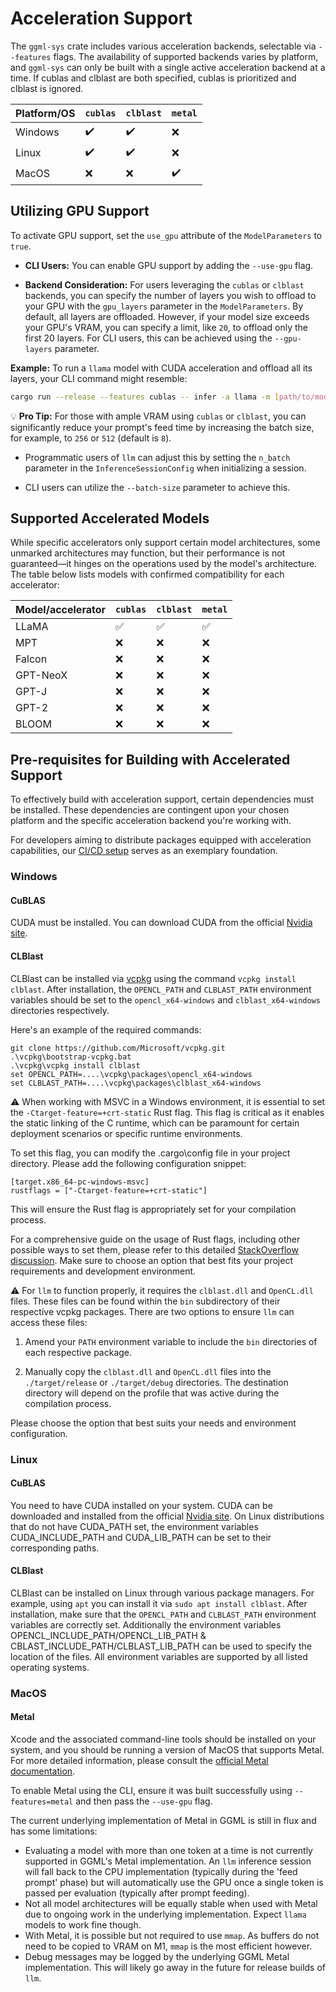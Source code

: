 # Acceleration Support

The `ggml-sys` crate includes various acceleration backends, selectable via `--features` flags. The availability of supported backends varies by platform, and `ggml-sys` can only be built with a single active acceleration backend at a time. If cublas and clblast are both specified, cublas is prioritized and clblast is ignored.

| Platform/OS | `cublas`           | `clblast`          | `metal`            |
| ----------- | ------------------ | ------------------ | ------------------ |
| Windows     | :heavy_check_mark: | :heavy_check_mark: | :x:                |
| Linux       | :heavy_check_mark: | :heavy_check_mark: | :x:                |
| MacOS       | :x:                | :x:                | :heavy_check_mark: |

## Utilizing GPU Support

To activate GPU support, set the `use_gpu` attribute of the `ModelParameters` to `true`. 

- **CLI Users:** You can enable GPU support by adding the `--use-gpu` flag.
  
- **Backend Consideration:** For users leveraging the `cublas` or `clblast` backends, you can specify the number of layers you wish to offload to your GPU with the `gpu_layers` parameter in the `ModelParameters`. By default, all layers are offloaded. However, if your model size exceeds your GPU's VRAM, you can specify a limit, like `20`, to offload only the first 20 layers. For CLI users, this can be achieved using the `--gpu-layers` parameter.

**Example:** To run a `llama` model with CUDA acceleration and offload all its layers, your CLI command might resemble:

```bash
cargo run --release --features cublas -- infer -a llama -m [path/to/model.bin] --use-gpu -p "Help a Lama is standing in my garden!"
```

💡 **Pro Tip:** For those with ample VRAM using `cublas` or `clblast`, you can significantly reduce your prompt's feed time by increasing the batch size, for example, to `256` or `512` (default is `8`). 

- Programmatic users of `llm` can adjust this by setting the `n_batch` parameter in the `InferenceSessionConfig` when initializing a session.
  
- CLI users can utilize the `--batch-size` parameter to achieve this.

## Supported Accelerated Models

While specific accelerators only support certain model architectures, some unmarked architectures may function, but their performance is not guaranteed—it hinges on the operations used by the model's architecture. The table below lists models with confirmed compatibility for each accelerator:

| Model/accelerator | `cublas` | `clblast` | `metal` |
| ----------------- | -------- | --------- | ------- |
| LLaMA             | ✅       | ✅       | ✅      |
| MPT               | ❌       | ❌       | ❌      |
| Falcon            | ❌       | ❌       | ❌      |
| GPT-NeoX          | ❌       | ❌       | ❌      |
| GPT-J             | ❌       | ❌       | ❌      |
| GPT-2             | ❌       | ❌       | ❌      |
| BLOOM             | ❌       | ❌       | ❌      |



## Pre-requisites for Building with Accelerated Support

To effectively build with acceleration support, certain dependencies must be installed. These dependencies are contingent upon your chosen platform and the specific acceleration backend you're working with.

For developers aiming to distribute packages equipped with acceleration capabilities, our [CI/CD setup](../.github/workflows/rust.yml) serves as an exemplary foundation.

### Windows

#### CuBLAS

CUDA must be installed. You can download CUDA from the official [Nvidia site](https://developer.nvidia.com/cuda-downloads).

#### CLBlast

CLBlast can be installed via [vcpkg](https://vcpkg.io/en/getting-started.html) using the command `vcpkg install clblast`. After installation, the `OPENCL_PATH` and `CLBLAST_PATH` environment variables should be set to the `opencl_x64-windows` and `clblast_x64-windows` directories respectively.

Here's an example of the required commands:

```
git clone https://github.com/Microsoft/vcpkg.git
.\vcpkg\bootstrap-vcpkg.bat
.\vcpkg\vcpkg install clblast
set OPENCL_PATH=....\vcpkg\packages\opencl_x64-windows
set CLBLAST_PATH=....\vcpkg\packages\clblast_x64-windows
```

⚠️ When working with MSVC in a Windows environment, it is essential to set the `-Ctarget-feature=+crt-static` Rust flag. This flag is critical as it enables the static linking of the C runtime, which can be paramount for certain deployment scenarios or specific runtime environments.

To set this flag, you can modify the .cargo\config file in your project directory. Please add the following configuration snippet:

```
[target.x86_64-pc-windows-msvc]
rustflags = ["-Ctarget-feature=+crt-static"]
```

This will ensure the Rust flag is appropriately set for your compilation process.

For a comprehensive guide on the usage of Rust flags, including other possible ways to set them, please refer to this detailed [StackOverflow discussion](https://stackoverflow.com/questions/38040327/how-to-pass-rustc-flags-to-cargo). Make sure to choose an option that best fits your project requirements and development environment.

⚠️ For `llm` to function properly, it requires the `clblast.dll` and `OpenCL.dll` files. These files can be found within the `bin` subdirectory of their respective vcpkg packages. There are two options to ensure `llm` can access these files:

1. Amend your `PATH` environment variable to include the `bin` directories of each respective package.

2. Manually copy the `clblast.dll` and `OpenCL.dll` files into the `./target/release` or `./target/debug` directories. The destination directory will depend on the profile that was active during the compilation process.

Please choose the option that best suits your needs and environment configuration.

### Linux

#### CuBLAS

You need to have CUDA installed on your system. CUDA can be downloaded and installed from the official [Nvidia site](https://developer.nvidia.com/cuda-downloads). On Linux distributions that do not have CUDA_PATH set, the environment variables CUDA_INCLUDE_PATH and CUDA_LIB_PATH can be set to their corresponding paths.

#### CLBlast

CLBlast can be installed on Linux through various package managers. For example, using `apt` you can install it via `sudo apt install clblast`. After installation, make sure that the `OPENCL_PATH` and `CLBLAST_PATH` environment variables are correctly set. Additionally the environment variables OPENCL_INCLUDE_PATH/OPENCL_LIB_PATH & CBLAST_INCLUDE_PATH/CLBLAST_LIB_PATH can be used to specify the location of the files. All environment variables are supported by all listed operating systems.

### MacOS

#### Metal

Xcode and the associated command-line tools should be installed on your system, and you should be running a version of MacOS that supports Metal. For more detailed information, please consult the [official Metal documentation](https://developer.apple.com/metal/).

To enable Metal using the CLI, ensure it was built successfully using `--features=metal` and then pass the `--use-gpu` flag.

The current underlying implementation of Metal in GGML is still in flux and has some limitations:

- Evaluating a model with more than one token at a time is not currently supported in GGML's Metal implementation. An `llm` inference session will fall back to the CPU implementation (typically during the 'feed prompt' phase) but will automatically use the GPU once a single token is passed per evaluation (typically after prompt feeding).
- Not all model architectures will be equally stable when used with Metal due to ongoing work in the underlying implementation. Expect `llama` models to work fine though.
- With Metal, it is possible but not required to use `mmap`. As buffers do not need to be copied to VRAM on M1, `mmap` is the most efficient however.
- Debug messages may be logged by the underlying GGML Metal implementation. This will likely go away in the future for release builds of `llm`.